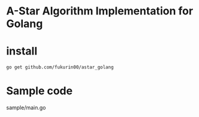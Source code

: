 # A-Star Algorithm Implementation for Golang 

# install
`go get github.com/fukurin00/astar_golang`

# Sample code
sample/main.go
